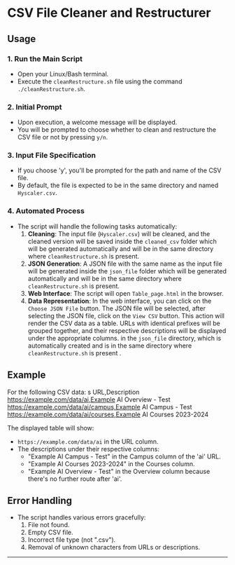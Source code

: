 # CSV File Cleaner and Restructurer

## Usage

### 1. Run the Main Script

- Open your Linux/Bash terminal.
- Execute the `cleanRestructure.sh` file using the command `./cleanRestructure.sh`.

### 2. Initial Prompt

- Upon execution, a welcome message will be displayed.
- You will be prompted to choose whether to clean and restructure the CSV file or not by pressing `y/n`.

### 3. Input File Specification

- If you choose 'y', you'll be prompted for the path and name of the CSV file.
- By default, the file is expected to be in the same directory and named `Hyscaler.csv`.

### 4. Automated Process

- The script will handle the following tasks automatically:
  1. **Cleaning**: The input file (`Hyscaler.csv`) will be cleaned, and the cleaned version will be saved inside the `cleaned_csv` folder which will be generated automatically and will be in the same directory where `cleanRestructure.sh` is present.
  2. **JSON Generation**: A JSON file with the same name as the input file will be generated inside the `json_file` folder which will be generated automatically and will be in the same directory where `cleanRestructure.sh` is present.
  3. **Web Interface**: The script will open `Table_page.html` in the browser.
  4. **Data Representation**: In the web interface, you can click on the `Choose JSON File` button. The JSON file will be selected, after selecting the JSON file, click on the `View CSV` button. This action will render the CSV data as a table. URLs with identical prefixes will be grouped together, and their respective descriptions will be displayed under the appropriate columns. in the `json_file` directory, which is automatically created and is in the same directory where `cleanRestructure.sh` is present .

## Example

For the following CSV data:
s
URL,Description
https://example.com/data/ai,Example AI Overview - Test
https://example.com/data/ai/campus,Example AI Campus - Test
https://example.com/data/ai/courses,Example AI Courses 2023-2024

The displayed table will show:

- `https://example.com/data/ai` in the URL column.
- The descriptions under their respective columns:
  - "Example AI Campus - Test" in the Campus column of the 'ai' URL.
  - "Example AI Courses 2023-2024" in the Courses column.
  - "Example AI Overview - Test" in the Overview column because there's no further route after 'ai'.

## Error Handling

- The script handles various errors gracefully:
  1. File not found.
  2. Empty CSV file.
  3. Incorrect file type (not ".csv").
  4. Removal of unknown characters from URLs or descriptions.

---
